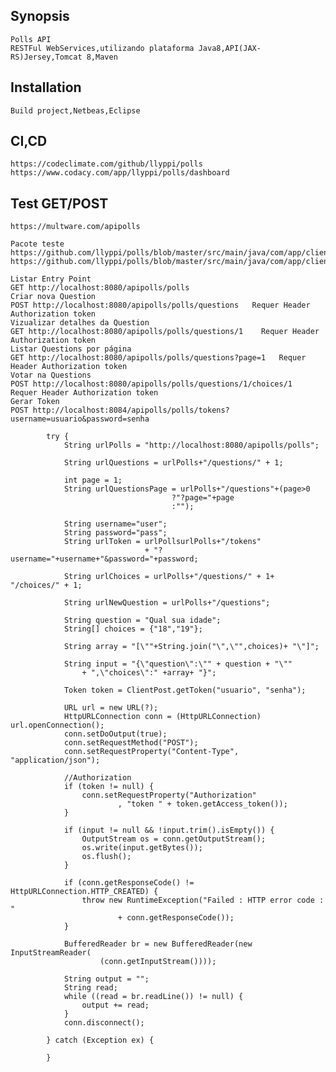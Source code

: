 ## Synopsis  
    Polls API
    RESTFul WebServices,utilizando plataforma Java8,API(JAX-RS)Jersey,Tomcat 8,Maven

## Installation
    Build project,Netbeas,Eclipse

## CI,CD
    https://codeclimate.com/github/llyppi/polls
    https://www.codacy.com/app/llyppi/polls/dashboard

## Test GET/POST
    https://multware.com/apipolls
 
    Pacote teste 
    https://github.com/llyppi/polls/blob/master/src/main/java/com/app/client/ClientGet.java
    https://github.com/llyppi/polls/blob/master/src/main/java/com/app/client/ClientPost.java

    Listar Entry Point 
    GET http://localhost:8080/apipolls/polls
    Criar nova Question
    POST http://localhost:8080/apipolls/polls/questions   Requer Header Authorization token 
    Vizualizar detalhes da Question
    GET http://localhost:8080/apipolls/polls/questions/1    Requer Header Authorization token 
    Listar Questions por página
    GET http://localhost:8080/apipolls/polls/questions?page=1   Requer Header Authorization token 
    Votar na Questions
    POST http://localhost:8080/apipolls/polls/questions/1/choices/1   Requer Header Authorization token 
    Gerar Token
    POST http://localhost:8084/apipolls/polls/tokens?username=usuario&password=senha

            try {
                String urlPolls = "http://localhost:8080/apipolls/polls";

                String urlQuestions = urlPolls+"/questions/" + 1; 

                int page = 1;
                String urlQuestionsPage = urlPolls+"/questions"+(page>0
                                        ?"?page="+page
                                        :""); 

                String username="user";
                String password="pass";
                String urlToken = urlPollsurlPolls+"/tokens"
                                  + "?username="+username+"&password="+password;

                String urlChoices = urlPolls+"/questions/" + 1+ "/choices/" + 1;

                String urlNewQuestion = urlPolls+"/questions";

                String question = "Qual sua idade";
                String[] choices = {"18","19"};

                String array = "[\""+String.join("\",\"",choices)+ "\"]"; 

                String input = "{\"question\":\"" + question + "\""
                    + ",\"choices\":" +array+ "}";

                Token token = ClientPost.getToken("usuario", "senha");

                URL url = new URL(?);
                HttpURLConnection conn = (HttpURLConnection) url.openConnection();
                conn.setDoOutput(true);
                conn.setRequestMethod("POST");
                conn.setRequestProperty("Content-Type", "application/json");

                //Authorization
                if (token != null) {
                    conn.setRequestProperty("Authorization"
                            , "token " + token.getAccess_token());
                }

                if (input != null && !input.trim().isEmpty()) {
                    OutputStream os = conn.getOutputStream();
                    os.write(input.getBytes());
                    os.flush();
                }

                if (conn.getResponseCode() != HttpURLConnection.HTTP_CREATED) {
                    throw new RuntimeException("Failed : HTTP error code : "
                            + conn.getResponseCode());
                }

                BufferedReader br = new BufferedReader(new InputStreamReader(
                        (conn.getInputStream())));

                String output = "";
                String read;
                while ((read = br.readLine()) != null) {
                    output += read;
                }
                conn.disconnect();

            } catch (Exception ex) {

            }

